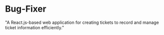 # Bug-Fixer
"A React.js-based web application for creating tickets to record and manage ticket information efficiently."
